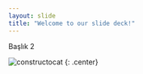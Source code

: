 ```yaml
---
layout: slide
title: "Welcome to our slide deck!"
---
```


Başlık 2

![constructocat](https://octodex.github.com/images/constructocat2.jpg)
{: .center}

